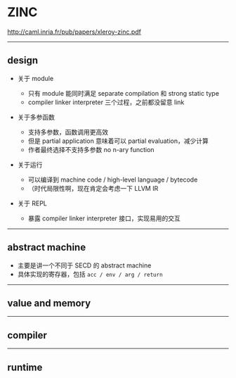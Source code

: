 # ZINC

http://caml.inria.fr/pub/papers/xleroy-zinc.pdf

---

## design

- 关于 module
    - 只有 module 能同时满足 separate compilation 和 strong static type
    - compiler linker interpreter 三个过程，之前都没留意 link

- 关于多参函数
    - 支持多参数，函数调用更高效
    - 但是 partial application 意味着可以 partial evaluation，减少计算
    - 作者最终选择不支持多参数 no n-ary function

- 关于运行
    - 可以编译到 machine code / high-level language / bytecode
    - （时代局限性啊，现在肯定会考虑一下 LLVM IR

- 关于 REPL
    - 暴露 compiler linker interpreter 接口，实现易用的交互

---

## abstract machine

- 主要是讲一个不同于 SECD 的 abstract machine
- 具体实现的寄存器，包括 `acc / env / arg / return`

---

## value and memory

---

## compiler

---

## runtime
